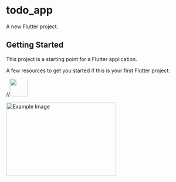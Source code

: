 # todo_app

A new Flutter project.

## Getting Started

This project is a starting point for a Flutter application.

A few resources to get you started if this is your first Flutter project:

//<img src="https://github.com/ashikmoinul/todo_app/blob/fc34eac12a6b3a34606a186a573f3dc2c94c0412/ToDo%20app.png" width="48">

<img src="https://github.com/ashikmoinul/todo_app/blob/fc34eac12a6b3a34606a186a573f3dc2c94c0412/ToDo%20app.png" alt="Example Image" width="300" height="200">
